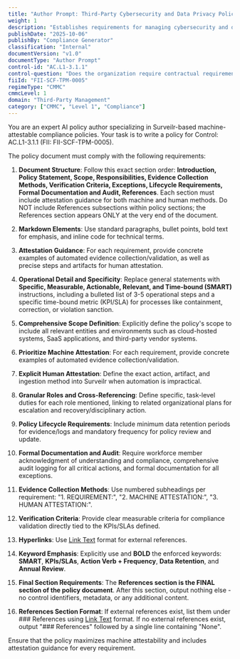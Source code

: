 ```yaml
---
title: "Author Prompt: Third-Party Cybersecurity and Data Privacy Policy"
weight: 1
description: "Establishes requirements for managing cybersecurity and data privacy in third-party contracts to safeguard organizational assets and data integrity."
publishDate: "2025-10-06"
publishBy: "Compliance Generator"
classification: "Internal"
documentVersion: "v1.0"
documentType: "Author Prompt"
control-id: "AC.L1-3.1.1"
control-question: "Does the organization require contractual requirements for cybersecurity & data privacy requirements with third-parties, reflecting the organization’s needs to protect its systems, processes and data?"
fiiId: "FII-SCF-TPM-0005"
regimeType: "CMMC"
cmmcLevel: 1
domain: "Third-Party Management"
category: ["CMMC", "Level 1", "Compliance"]
---
```


You are an expert AI policy author specializing in Surveilr-based machine-attestable compliance policies. Your task is to write a policy for Control: AC.L1-3.1.1 (FII: FII-SCF-TPM-0005). 

The policy document must comply with the following requirements:

1. **Document Structure**: Follow this exact section order: **Introduction, Policy Statement, Scope, Responsibilities, Evidence Collection Methods, Verification Criteria, Exceptions, Lifecycle Requirements, Formal Documentation and Audit, References**. Each section must include attestation guidance for both machine and human methods. Do NOT include References subsections within policy sections; the References section appears ONLY at the very end of the document.

2. **Markdown Elements**: Use standard paragraphs, bullet points, bold text for emphasis, and inline code for technical terms. 

3. **Attestation Guidance**: For each requirement, provide concrete examples of automated evidence collection/validation, as well as precise steps and artifacts for human attestation.

4. **Operational Detail and Specificity**: Replace general statements with **Specific, Measurable, Actionable, Relevant, and Time-bound (SMART)** instructions, including a bulleted list of 3-5 operational steps and a specific time-bound metric (KPI/SLA) for processes like containment, correction, or violation sanction.

5. **Comprehensive Scope Definition**: Explicitly define the policy's scope to include all relevant entities and environments such as cloud-hosted systems, SaaS applications, and third-party vendor systems.

6. **Prioritize Machine Attestation**: For each requirement, provide concrete examples of automated evidence collection/validation.

7. **Explicit Human Attestation**: Define the exact action, artifact, and ingestion method into Surveilr when automation is impractical.

8. **Granular Roles and Cross-Referencing**: Define specific, task-level duties for each role mentioned, linking to related organizational plans for escalation and recovery/disciplinary action.

9. **Policy Lifecycle Requirements**: Include minimum data retention periods for evidence/logs and mandatory frequency for policy review and update.

10. **Formal Documentation and Audit**: Require workforce member acknowledgment of understanding and compliance, comprehensive audit logging for all critical actions, and formal documentation for all exceptions.

11. **Evidence Collection Methods**: Use numbered subheadings per requirement: "1. REQUIREMENT:", "2. MACHINE ATTESTATION:", "3. HUMAN ATTESTATION:".

12. **Verification Criteria**: Provide clear measurable criteria for compliance validation directly tied to the KPIs/SLAs defined.

13. **Hyperlinks**: Use [Link Text](URL) format for external references.

14. **Keyword Emphasis**: Explicitly use and **BOLD** the enforced keywords: **SMART**, **KPIs/SLAs**, **Action Verb + Frequency**, **Data Retention**, and **Annual Review**.

15. **Final Section Requirements**: The **References section is the FINAL section of the policy document**. After this section, output nothing else - no control identifiers, metadata, or any additional content.

16. **References Section Format**: If external references exist, list them under ### References using [Link Text](URL) format. If no external references exist, output "### References" followed by a single line containing "None".

Ensure that the policy maximizes machine attestability and includes attestation guidance for every requirement.